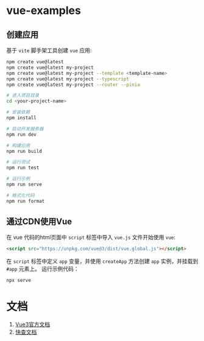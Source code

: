 # vue-examples


## 创建应用

基于 `vite` 脚手架工具创建 `vue` 应用:

```bash
npm create vue@latest
npm create vue@latest my-project
npm create vue@latest my-project --template <template-name>
npm create vue@latest my-project --typescript
npm create vue@latest my-project --router --pinia 

# 进入项目目录
cd <your-project-name>

# 安装依赖
npm install

# 启动开发服务器
npm run dev

# 构建应用
npm run build

# 运行测试
npm run test

# 运行示例
npm run serve

# 格式化代码
npm run format
```

## 通过CDN使用Vue
在 vue 代码的html页面中 `script` 标签中导入 `vue.js` 文件开始使用 `vue`:
```html
<script src="https://unpkg.com/vue@3/dist/vue.global.js"></script>
```
在 `script` 标签中定义 `app` 变量，并使用 `createApp` 方法创建 `app` 实例，并挂载到 `#app` 元素上。
运行示例代码：
```shell
npx serve
```

# 文档
1. [Vue3官方文档](https://v3.cn.vuejs.org/guide/introduction.html)
2. [快查文档](https://wangchujiang.com/reference/docs/vue.html)